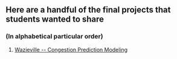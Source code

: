 ## Here are a handful of the final projects that students wanted to share
### (In alphabetical particular order)



1. [Wazieville -- Congestion Prediction Modeling](https://msdakot.github.io/Congestion-Prediction-in-Louisville-KY/index.html#)
